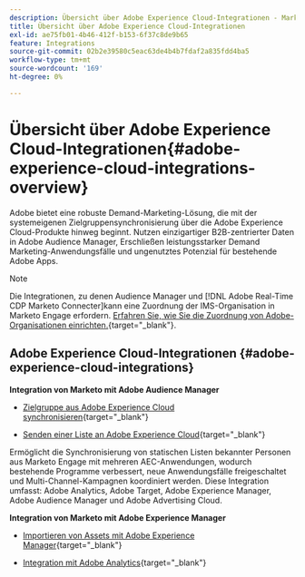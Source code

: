 ```yaml
---
description: Übersicht über Adobe Experience Cloud-Integrationen - Marketo-Dokumente - Produktdokumentation
title: Übersicht über Adobe Experience Cloud-Integrationen
exl-id: ae75fb01-4b46-412f-b153-6f37c8de9b65
feature: Integrations
source-git-commit: 02b2e39580c5eac63de4b4b7fdaf2a835fdd4ba5
workflow-type: tm+mt
source-wordcount: '169'
ht-degree: 0%

---
```


# Übersicht über Adobe Experience Cloud-Integrationen{#adobe-experience-cloud-integrations-overview}

Adobe bietet eine robuste Demand-Marketing-Lösung, die mit der systemeigenen Zielgruppensynchronisierung über die Adobe Experience Cloud-Produkte hinweg beginnt. Nutzen einzigartiger B2B-zentrierter Daten in Adobe Audience Manager, Erschließen leistungsstarker Demand Marketing-Anwendungsfälle und ungenutztes Potenzial für bestehende Adobe Apps.

>[!NOTE]
>
>Die Integrationen, zu denen Audience Manager und [!DNL Adobe Real-Time CDP Marketo Connecter]kann eine Zuordnung der IMS-Organisation in Marketo Engage erfordern. [Erfahren Sie, wie Sie die Zuordnung von Adobe-Organisationen einrichten.](/help/marketo/product-docs/adobe-experience-cloud-integrations/set-up-adobe-organization-mapping.md){target="_blank"}.

## Adobe Experience Cloud-Integrationen {#adobe-experience-cloud-integrations}

**Integration von Marketo mit Adobe Audience Manager**

* [Zielgruppe aus Adobe Experience Cloud synchronisieren](/help/marketo/product-docs/adobe-experience-cloud-integrations/sync-an-audience-from-adobe-experience-cloud.md){target="_blank"}

* [Senden einer Liste an Adobe Experience Cloud](/help/marketo/product-docs/core-marketo-concepts/smart-lists-and-static-lists/static-lists/send-a-list-to-adobe-experience-cloud.md){target="_blank"}

Ermöglicht die Synchronisierung von statischen Listen bekannter Personen aus Marketo Engage mit mehreren AEC-Anwendungen, wodurch bestehende Programme verbessert, neue Anwendungsfälle freigeschaltet und Multi-Channel-Kampagnen koordiniert werden. Diese Integration umfasst: Adobe Analytics, Adobe Target, Adobe Experience Manager, Adobe Audience Manager und Adobe Advertising Cloud.

**Integration von Marketo mit Adobe Experience Manager**

* [Importieren von Assets mit Adobe Experience Manager](/help/marketo/product-docs/adobe-experience-cloud-integrations/importing-assets-with-adobe-experience-manager.md){target="_blank"}

* [Integration mit Adobe Analytics](/help/marketo/product-docs/web-personalization/reporting-for-web-personalization/web-analytics-integrations/integrate-with-adobe-analytics.md){target="_blank"}
